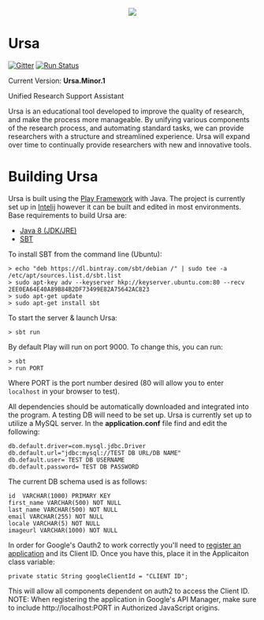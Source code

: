 <p align="center">
<img src="https://raw.githubusercontent.com/Ghosts/Ursa/master/public/images/logo.png"/>
  <h1>Ursa</h1>
</p>

[![Gitter](https://img.shields.io/gitter/room/nwjs/nw.js.svg?style=flat-square)](https://gitter.im/Ursa-app/Lobby) [![Run Status](https://api.shippable.com/projects/58d2d2f7a8fea50500ee6280/badge?branch=master)](https://app.shippable.com/github/Ghosts/Ursa)


Current Version: **Ursa.Minor.1**

Unified Research Support Assistant 

Ursa is an educational tool developed to improve the quality of research, and make the process more manageable. By unifying various components of the research process, and automating standard tasks, we can provide researchers with a structure and streamlined experience. Ursa will expand over time to continually provide researchers with new and innovative tools.


# Building Ursa
Ursa is built using the [Play Framework](https://www.playframework.com/) with Java. The project is currently set up in [Intelij](https://www.jetbrains.com/idea/) however it can be built and edited in most environments. Base requirements to build Ursa are:

* [Java 8 (JDK/JRE)](http://www.oracle.com/technetwork/java/javase/downloads/jdk8-downloads-2133151.html)
* [SBT](http://www.scala-sbt.org/download.html)

To install SBT from the command line (Ubuntu):

```
> echo "deb https://dl.bintray.com/sbt/debian /" | sudo tee -a /etc/apt/sources.list.d/sbt.list
> sudo apt-key adv --keyserver hkp://keyserver.ubuntu.com:80 --recv 2EE0EA64E40A89B84B2DF73499E82A75642AC823
> sudo apt-get update
> sudo apt-get install sbt
```

To start the server & launch Ursa:

```
> sbt run
```

By default Play will run on port 9000. To change this, you can run:

```
> sbt
> run PORT
```
Where PORT is the port number desired (80 will allow you to enter `localhost` in your browser to test).

All dependencies should be automatically downloaded and integrated into the program. A testing DB will need to be set up.
Ursa is currently set up to utilize a MySQL server. In the **application.conf** file find and edit the following:

```
db.default.driver=com.mysql.jdbc.Driver
db.default.url="jdbc:mysql://TEST DB URL/DB NAME"
db.default.user= TEST DB USERNAME
db.default.password= TEST DB PASSWORD
```

The current DB schema used is as follows:

```
id  VARCHAR(1000) PRIMARY KEY
first_name VARCHAR(500) NOT NULL
last_name VARCHAR(500) NOT NULL
email VARCHAR(255) NOT NULL
locale VARCHAR(5) NOT NULL
imageurl VARCHAR(1000) NOT NULL
```

In order for Google's Oauth2 to work correctly you'll need to [register an application](https://console.developers.google.com/) and its Client ID. Once you have this, place it in the Applicaiton class variable:

```
private static String googleClientId = "CLIENT ID";
```

This will allow all components dependent on auth2 to access the Client ID. NOTE: When registering the application in Google's API Manager, make sure to include http://localhost:PORT in Authorized JavaScript origins.

